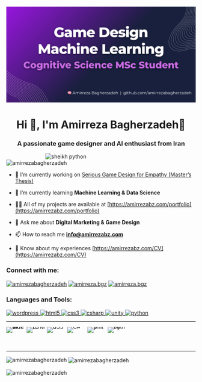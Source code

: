 ![logo](https://github.com/amirrezabagherzadeh/amirrezabagherzadeh/blob/main/Amirreza%20Github%20Cover%20(1600%20x%20810%20px).png)

<h1 align="center">Hi 👋, I'm Amirreza Bagherzadeh🧠</h1>
<h3 align="center">A passionate game designer and AI enthusiast from Iran</h3>

<img align="right" alt="sheikh python" width = "400" src ="https://mir-s3-cdn-cf.behance.net/project_modules/hd/06f21a161921919.63cd7887d0a70.gif">

<p align="left"> <img src="https://komarev.com/ghpvc/?username=amirrezabagherzadeh&label=Profile%20views&color=0e75b6&style=flat" alt="amirrezabagherzadeh" /> </p>

- 🔭 I’m currently working on [Serious Game Design for Empathy (Master’s Thesis)](/Empathy-Game)

- 🌱 I’m currently learning **Machine Learning & Data Science**

- 👨‍💻 All of my projects are available at [https://amirrezabz.com/portfolio](https://amirrezabz.com/portfolio)

- 💬 Ask me about **Digital Marketing & Game Design**

- 📫 How to reach me **info@amirrezabz.com**

- 📄 Know about my experiences [https://amirrezabz.com/CV](https://amirrezabz.com/CV)

<h3 align="left">Connect with me:</h3>
<p align="left">
<a href="https://linkedin.com/in/amirrezabagherzadeh" target="blank"><img align="center" src="https://raw.githubusercontent.com/rahuldkjain/github-profile-readme-generator/master/src/images/icons/Social/linked-in-alt.svg" alt="amirrezabagherzadeh" height="30" width="40" /></a>
<a href="https://instagram.com/amirreza.bgz" target="blank"><img align="center" src="https://raw.githubusercontent.com/rahuldkjain/github-profile-readme-generator/master/src/images/icons/Social/instagram.svg" alt="amirreza.bgz" height="30" width="40" /></a>
<a href="https://t.me/amirreza2090" target="blank"><img align="center" src="https://upload.wikimedia.org/wikipedia/commons/8/83/Telegram_2019_Logo.svg" alt="amirreza.bgz" height="30" width="40" /></a>
</p>

<h3 align="left">Languages and Tools:</h3>
<p align="left">
  <a href="https://wordpress.org" target="_blank" rel="noreferrer">
    <img src="https://skillicons.dev/icons?i=wordpress" alt="wordpress" width="50" height="50"/>
  </a>
  <a href="https://www.w3schools.com/html/" target="_blank" rel="noreferrer">
    <img src="https://skillicons.dev/icons?i=html" alt="html5" width="50" height="50"/>
  </a>
  <a href="https://www.w3schools.com/css/" target="_blank" rel="noreferrer">
    <img src="https://skillicons.dev/icons?i=css" alt="css3" width="50" height="50"/>
  </a>
  <a href="https://www.w3schools.com/cs/" target="_blank" rel="noreferrer">
    <img src="https://skillicons.dev/icons?i=cs" alt="csharp" width="50" height="50"/>
  </a>
  <a href="https://unity.com/" target="_blank" rel="noreferrer">
    <img src="https://skillicons.dev/icons?i=unity" alt="unity" width="50" height="50"/>
  </a>
  <a href="https://www.python.org" target="_blank" rel="noreferrer">
    <img src="https://skillicons.dev/icons?i=py" alt="python" width="50" height="50"/>
  </a>
</p>

----
<p align="left" style="line-height:0;">
  <a href="https://wordpress.org"
     target="_blank"
     rel="noopener noreferrer"
     style="text-decoration:none!important; display:inline-block;">
    <img src="https://skillicons.dev/icons?i=wordpress"
         alt="WordPress"
         width="50" height="50"
         style="display:block;"/>
  </a>
  <a href="https://www.w3schools.com/html/"
     target="_blank"
     rel="noopener noreferrer"
     style="text-decoration:none!important; display:inline-block;">
    <img src="https://skillicons.dev/icons?i=html"
         alt="HTML5"
         width="50" height="50"
         style="display:block;"/>
  </a>
  <a href="https://www.w3schools.com/css/"
     target="_blank"
     rel="noopener noreferrer"
     style="text-decoration:none!important; display:inline-block;">
    <img src="https://skillicons.dev/icons?i=css"
         alt="CSS3"
         width="50" height="50"
         style="display:block;"/>
  </a>
  <a href="https://www.w3schools.com/cs/"
     target="_blank"
     rel="noopener noreferrer"
     style="text-decoration:none!important; display:inline-block;">
    <img src="https://skillicons.dev/icons?i=cs"
         alt="C#"
         width="50" height="50"
         style="display:block;"/>
  </a>
  <a href="https://unity.com/"
     target="_blank"
     rel="noopener noreferrer"
     style="text-decoration:none!important; display:inline-block;">
    <img src="https://skillicons.dev/icons?i=unity"
         alt="Unity"
         width="50" height="50"
         style="display:block;"/>
  </a>
  <a href="https://www.python.org"
     target="_blank"
     rel="noopener noreferrer"
     style="text-decoration:none!important; display:inline-block;">
    <img src="https://skillicons.dev/icons?i=py"
         alt="Python"
         width="50" height="50"
         style="display:block;"/>
  </a>
</p>

-----
<p><img align="left" src="https://github-readme-stats.vercel.app/api/top-langs?username=amirrezabagherzadeh&show_icons=true&locale=en&layout=compact" alt="amirrezabagherzadeh" /></p>

<p>&nbsp;<img align="center" src="https://github-readme-stats.vercel.app/api?username=amirrezabagherzadeh&show_icons=true&locale=en" alt="amirrezabagherzadeh" /></p>

<p><img align="center" src="https://github-readme-streak-stats.herokuapp.com/?user=amirrezabagherzadeh&" alt="amirrezabagherzadeh" /></p>
